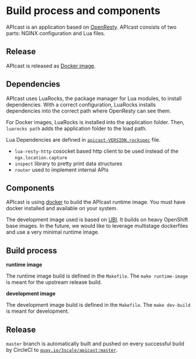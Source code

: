 # Build process and components

APIcast is an application based on [OpenResty](https://openresty.org/en/). APIcast consists of two parts: NGINX configuration and Lua files.

## Release

APIcast is released as [Docker image](https://docs.docker.com/engine/tutorials/dockerimages/). 

## Dependencies

APIcast uses LuaRocks, the package manager for Lua modules, to install dependencies. With a correct configuration, LuaRocks installs dependencies into the correct path where OpenResty can see them. 

For Docker images, LuaRocks is installed into the application folder. Then, `luarocks path` adds the application folder to the load path.

Lua Dependencies are defined in [`apicast-VERSION.rockspec`](https://github.com/3scale/apicast/blob/50daf279b3cf2da80b20ad473ec820d7a364b688/apicast-0.1-0.rockspec) file.

* `lua-resty-http` cosocket based http client to be used instead of the `ngx.location.capture`
* `inspect` library to pretty print data structures
* `router` used to implement internal APIs

## Components

APIcast is using [docker](https://www.docker.com/) to build the APIcast runtime image.
You must have docker installed and available on your system.

The development image used is based on [UBI](https://developers.redhat.com/products/rhel/ubi).
It builds on heavy OpenShift base images.
In the future, we would like to leverage multistage dockerfiles and use a very minimal runtime image.

## Build process

**runtime image**

The runtime image build is defined in the `Makefile`. The `make runtime-image` is meant for the upstream release build.

**development image**

The development image build is defined in the `Makefile`. The `make dev-build` is meant for development.

## Release

`master` branch is automatically built and pushed on every successful build by CircleCI to [`quay.io/3scale/apicast:master`](https://quay.io/repository/3scale/apicast?tab=tags&tag=master).
